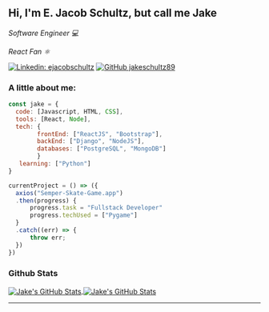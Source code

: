 <h2> Hi, I'm E. Jacob Schultz, but call me Jake</h2>

<p><em>Software Engineer 💻</em></p> 
<p><em>React Fan ⚛️</em></p> 

[![Linkedin: ejacobschultz](https://img.shields.io/badge/-ejacobschultz-blue?style=flat-square&logo=Linkedin&logoColor=white&link=https://www.linkedin.com/in/ejacobschultz/)](https://www.linkedin.com/in/ejacobschultz/)
[![GitHub jakeschultz89](https://img.shields.io/github/followers/jakeschultz89?label=follow&style=social)](https://github.com/jakeschultz89)

### A little about me:  

```javascript
const jake = {
  code: [Javascript, HTML, CSS],
  tools: [React, Node],
  tech: {
        frontEnd: ["ReactJS", "Bootstrap"], 
        backEnd: ["Django", "NodeJS"],
        databases: ["PostgreSQL", "MongoDB"]
        }
   learning: ["Python"]
}

currentProject = () => ({
  axios("Semper-Skate-Game.app")
  .then(progress) {
      progress.task = "Fullstack Developer"
      progress.techUsed = ["Pygame"]
  }
  .catch((err) => {
      throw err;
  })
})


```
### Github Stats
<a href="https://github.com/jakeschultz89/jakeschultz89">
  <img align="center" src="https://github-readme-stats.vercel.app/api/top-langs/?username=jakeschultz89&hide=c%2B%2B,c,html&title_color=6aa6f8&text_color=8a919a&icon_color=6aa6f8&bg_color=0e1116" alt="Jake's GitHub Stats" />
</a>

<a href="https://github.com/jakeschultz89/jakeschultz89">
  <img align="center" src="https://github-readme-stats.vercel.app/api?username=jakeschultz89&show_icons=true&line_height=27&count_private=true&title_color=6aa6f8&text_color=8a919a&icon_color=6aa6f8&bg_color=0e1116" alt="Jake's GitHub Stats" />
</a>

---
